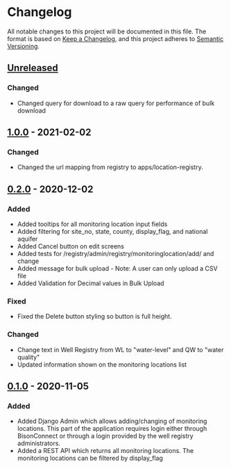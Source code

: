 # Changelog

All notable changes to this project will be documented in this file.
The format is based on [Keep a Changelog](https://keepachangelog.com/en/1.0.0/),
and this project adheres to [Semantic Versioning](https://semver.org/spec/v2.0.0.html).

## [Unreleased](https://github.com/ACWI-SOGW/well_registry_management/compare/wellregistry-1.0.0...master)
### Changed
- Changed query for download to a raw query for performance of bulk download

## [1.0.0](https://github.com/ACWI-SOGW/well_registry_management/compare/wellregistry-0.2.0...wellregistry-1.0.0) - 2021-02-02
### Changed
- Changed the url mapping from registry to apps/location-registry.

## [0.2.0](https://github.com/ACWI-SOGW/well_registry_management/compare/wellregistry-0.1.0...wellregistry-0.2.0) - 2020-12-02
### Added
- Added tooltips for all monitoring location input fields
- Added filtering for site_no, state, county, display_flag, and national aquifer
- Added Cancel button on edit screens
- Added tests for /registry/admin/registry/monitoringlocation/add/ and change
- Added message for bulk upload - Note: A user can only upload a CSV file
- Added Validation for Decimal values in Bulk Upload

### Fixed
- Fixed the Delete button styling so button is full height.

### Changed
- Change text in Well Registry from WL to "water-level" and QW to "water quality"
- Updated information shown on the monitoring locations list
## [0.1.0](https://github.com/ACWI-SOGW/well_registry_management/tree/wellregistry-0.1.0) - 2020-11-05

### Added
- Added Django Admin which allows adding/changing of monitoring locations. This part of the application requires login either through BisonConnect or through a login provided by the well registry administrators.
- Added a REST API which returns all monitoring locations. The monitoring locations can be filtered by display_flag
